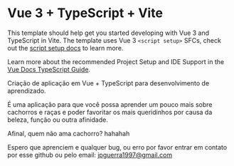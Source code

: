 # Vue 3 + TypeScript + Vite

This template should help get you started developing with Vue 3 and TypeScript in Vite. The template uses Vue 3 `<script setup>` SFCs, check out the [script setup docs](https://v3.vuejs.org/api/sfc-script-setup.html#sfc-script-setup) to learn more.

Learn more about the recommended Project Setup and IDE Support in the [Vue Docs TypeScript Guide](https://vuejs.org/guide/typescript/overview.html#project-setup).

Criação de aplicação em Vue + TypeScript para desenvolvimento de aprendizado.

É uma aplicação para que você possa aprender um pouco mais sobre cachorros e raças e poder favoritar os mais queridinhos por causa da beleza, função ou outra afinidade.

Afinal, quem não ama cachorro? hahahah

Espero que aprenciem e qualquer bug, ou erro por favor entrar em contato por esse github ou pelo email: jpguerra1997@gmail.com
